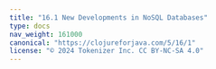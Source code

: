 ```yaml
---
title: "16.1 New Developments in NoSQL Databases"
type: docs
nav_weight: 161000
canonical: "https://clojureforjava.com/5/16/1"
license: "© 2024 Tokenizer Inc. CC BY-NC-SA 4.0"
---
```

